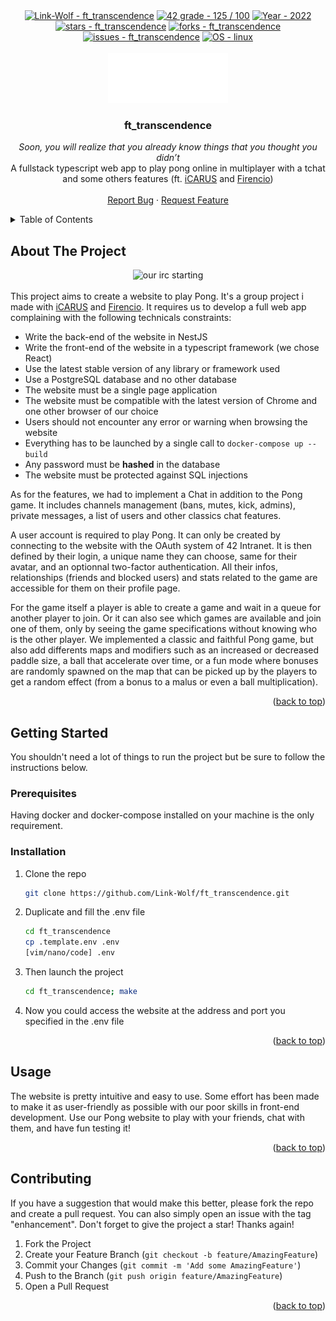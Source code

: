 <div id="top"></div>

<div align="center">
 <a href="https://github.com/Link-Wolf/ft_transcendence" title="Go to GitHub repo"><img src="https://img.shields.io/static/v1?label=Link-Wolf&message=ft_transcendence&color=blue&logo=github&style=for-the-badge" alt="Link-Wolf - ft_transcendence"></a>
 <a href="https://"><img src="https://img.shields.io/badge/42_grade-125_%2F_100-brightgreen?style=for-the-badge" alt="42 grade - 125 / 100"></a>
 <a href="https://"><img src="https://img.shields.io/badge/Year-2022-ffad9b?style=for-the-badge" alt="Year - 2022"></a>
 <a href="https://github.com/Link-Wolf/ft_transcendence/stargazers"><img src="https://img.shields.io/github/stars/Link-Wolf/ft_transcendence?style=for-the-badge&color=yellow" alt="stars - ft_transcendence"></a>
 <a href="https://github.com/Link-Wolf/ft_transcendence/network/members"><img src="https://img.shields.io/github/forks/Link-Wolf/ft_transcendence?style=for-the-badge&color=lightgray" alt="forks - ft_transcendence"></a>
 <a href="https://github.com/Link-Wolf/ft_transcendence/issues"><img src="https://img.shields.io/github/issues/Link-Wolf/ft_transcendence?style=for-the-badge&color=orange" alt="issues - ft_transcendence"></a>
 <a href="https://www.linux.org/" title="Go to Linux homepage"><img src="https://img.shields.io/badge/OS-linux-blue?logo=linux&logoColor=white&style=for-the-badge&color=9cf" alt="OS - linux"></a>
</div>

<!-- PROJECT LOGO -->
<br />
<div align="center">
  <a>
    <img src="docs/assets/42mulhouse.svg" alt="Logo" width="192" height="80">
  </a>

  <h3 align="center">ft_transcendence</h3>

  <p align="center">
   <em>Soon, you will realize that you already know things
that you thought you didn’t</em><br/>
    A fullstack typescript web app to play pong online in multiplayer with a tchat and some others features  (ft. <a href="https://github.com/sur4c1">iCARUS</a> and <a href="https://github.com/Firencio">Firencio</a>)
    <br />
    <br />
    <a href="https://github.com/Link-Wolf/ft_transcendence/issues">Report Bug</a>
    ·
    <a href="https://github.com/Link-Wolf/ft_transcendence/issues">Request Feature</a>
  </p>
</div>

<!-- TABLE OF CONTENTS -->
<details>
  <summary>Table of Contents</summary>
  <ol>
    <li>
      <a href="#about-the-project">About The Project</a>
    </li>
    <li>
      <a href="#getting-started">Getting Started</a>
      <ul>
        <li><a href="#prerequisites">Prerequisites</a></li>
        <li><a href="#installation">Installation</a></li>
      </ul>
    </li>
    <li><a href="#usage">Usage</a></li>
    <li><a href="#contributing">Contributing</a></li>
  </ol>
</details>

<!-- ABOUT THE PROJECT -->
## About The Project

<div align="center">
  <a>
    <img src="docs/assets/preview.gif" alt="our irc starting">
  </a>
</div>
</br>
This project aims to create a website to play Pong. It's a group project i made with <a href="https://github.com/sur4c1">iCARUS</a> and <a href="https://github.com/Firencio">Firencio</a>.
It requires us to develop a full web app complaining with the following technicals constraints:

- Write the back-end of the website in NestJS
- Write the front-end of the website in a typescript framework (we chose React)
- Use the latest stable version of any library or framework used
- Use a PostgreSQL database and no other database
- The website must be a single page application
- The website must be compatible with the latest version of Chrome and one other browser of our choice
- Users should not encounter any error or warning when browsing the website
- Everything has to be launched by a single call to ```docker-compose up --build```
- Any password must be **hashed** in the database
- The website must be protected against SQL injections

As for the features, we had to implement a Chat in addition to the Pong game. It includes channels management (bans, mutes, kick, admins), private messages, a list of users and other classics chat features.

A user account is required to play Pong. It can only be created by connecting to the website with the OAuth system of 42 Intranet. It is then defined by their login, a unique name they can choose, same for their avatar, and an optionnal two-factor authentication.
All their infos, relationships (friends and blocked users) and stats related to the game are accessible for them on their profile page.

For the game itself a player is able to create a game and wait in a queue for another player to join.
Or it can also see which games are available and join one of them, only by seeing the game specifications without knowing who is the other player.
We implemented a classic and faithful Pong game, but also add differents maps and modifiers such as an increased or decreased paddle size, a ball that accelerate over time, or a fun mode where bonuses are randomly spawned on the map that can be picked up by the players to get a random effect (from a bonus to a malus or even a ball multiplication).


<p align="right">(<a href="#top">back to top</a>)</p>

<!-- GETTING STARTED -->
## Getting Started

You shouldn't need a lot of things to run the project but be sure to follow the instructions below.

### Prerequisites

Having docker and docker-compose installed on your machine is the only requirement.

### Installation

1. Clone the repo

   ```sh
   git clone https://github.com/Link-Wolf/ft_transcendence.git
   ```

2. Duplicate and fill the .env file

   ```sh
   cd ft_transcendence
   cp .template.env .env
   [vim/nano/code] .env
   ``` 

3. Then launch the project

   ```sh
   cd ft_transcendence; make
   ```

4. Now you could access the website at the address and port you specified in the .env file

<p align="right">(<a href="#top">back to top</a>)</p>

<!-- USAGE EXAMPLES -->
## Usage

The website is pretty intuitive and easy to use.
Some effort has been made to make it as user-friendly as possible with our poor skills in front-end development.
Use our Pong website to play with your friends, chat with them, and have fun testing it!

<p align="right">(<a href="#top">back to top</a>)</p>

<!-- CONTRIBUTING -->
## Contributing

If you have a suggestion that would make this better, please fork the repo and create a pull request. You can also simply open an issue with the tag "enhancement".
Don't forget to give the project a star! Thanks again!

1. Fork the Project
2. Create your Feature Branch (`git checkout -b feature/AmazingFeature`)
3. Commit your Changes (`git commit -m 'Add some AmazingFeature'`)
4. Push to the Branch (`git push origin feature/AmazingFeature`)
5. Open a Pull Request

<p align="right">(<a href="#top">back to top</a>)</p>